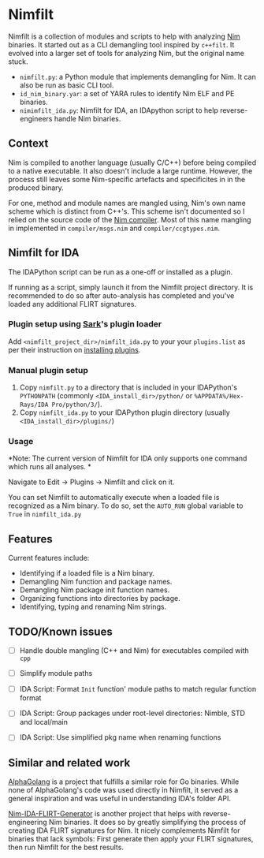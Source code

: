 # Nimfilt

Nimfilt is a collection of modules and scripts to help with analyzing [Nim](https://github.com/nim-lang/Nim/) binaries. It started out as a CLI demangling tool inspired by `c++filt`. It evolved into a larger set of tools for analyzing Nim, but the original name stuck.

 - `nimfilt.py`: a Python module that implements demangling for Nim. It can also be run as basic CLI tool.
 - `id_nim_binary.yar`: a set of YARA rules to identify Nim ELF and PE binaries.
 - `nimimfilt_ida.py`: Nimfilt for IDA, an IDApython script to help reverse-engineers handle Nim binaries.


## Context

Nim is compiled to another language (usually C/C++) before being compiled to a native executable. It also doesn't include a large runtime. However, the process still leaves some Nim-specific artefacts and specificites in in the produced binary.

For one, method and module names are mangled using, Nim's own name scheme which is distinct from C++'s. This scheme isn't documented so I relied on the source code of the [Nim compiler](https://github.com/nim-lang/Nim). Most of this name mangling in implemented in `compiler/msgs.nim` and `compiler/ccgtypes.nim`.


## Nimfilt for IDA

The IDAPython script can be run as a one-off or installed as a plugin.

If running as a script, simply launch it from the Nimfilt project directory. It is recommended to do so after auto-analysis has completed and you've loaded any additional FLIRT signatures.

### Plugin setup using [Sark](https://github.com/tmr232/Sark)'s plugin loader

Add `<nimfilt_project_dir>/nimfilt_ida.py` to your your `plugins.list` as per their instruction on [installing plugins](https://sark.readthedocs.io/en/latest/plugins/installation.html).

### Manual plugin setup

1. Copy `nimfilt.py` to a directory that is included in your IDAPython's `PYTHONPATH` (commonly `<IDA_install_dir>/python/` or `%APPDATA%/Hex-Rays/IDA Pro/python/3/`).
2. Copy `nimfilt_ida.py` to your IDAPython plugin directory (usually `<IDA_install_dir>/plugins/`)

### Usage

*Note: The current version of Nimfilt for IDA only supports one command which runs all analyses. *

Navigate to Edit -> Plugins -> Nimfilt and click on it.

You can set Nimfilt to automatically execute when a loaded file is recognized as a Nim binary. To do so, set the `AUTO_RUN` global variable to `True` in `nimfilt_ida.py`


## Features

Current features include:

 - Identifying if a loaded file is a Nim binary.
 - Demangling Nim function and package names.
 - Demangling Nim package init function names.
 - Organizing functions into directories by package.
 - Identifying, typing and renaming Nim strings.


## TODO/Known issues

 - [ ] Handle double mangling (C++ and Nim) for executables compiled with `cpp`
 - [ ] Simplify module paths
 - [ ] IDA Script: Format `Init` function' module paths to match regular function format
 - [ ] IDA Script: Group packages under root-level directories: Nimble, STD and local/main
 - [ ] IDA Script: Use simplified pkg name when renaming functions


## Similar and related work

[AlphaGolang](https://github.com/SentineLabs/AlphaGolang) is a project that fulfills a similar role for Go binaries. While none of AlphaGolang's code was used directly in Nimfilt, it served as a general inspiration and was useful in understanding IDA's folder API.

[Nim-IDA-FLIRT-Generator](https://github.com/Cisco-Talos/Nim-IDA-FLIRT-Generator) is another project that helps with reverse-engineering Nim binaries. It does so by greatly simplifying the process of creating IDA FLIRT signatures for Nim. It nicely complements Nimfilt for binaries that lack symbols: First generate then apply your FLIRT signatures, then run Nimfilt for the best results.
